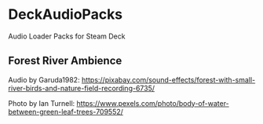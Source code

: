 # DeckAudioPacks
Audio Loader Packs for Steam Deck

## Forest River Ambience
Audio by Garuda1982: https://pixabay.com/sound-effects/forest-with-small-river-birds-and-nature-field-recording-6735/

Photo by Ian Turnell: https://www.pexels.com/photo/body-of-water-between-green-leaf-trees-709552/
